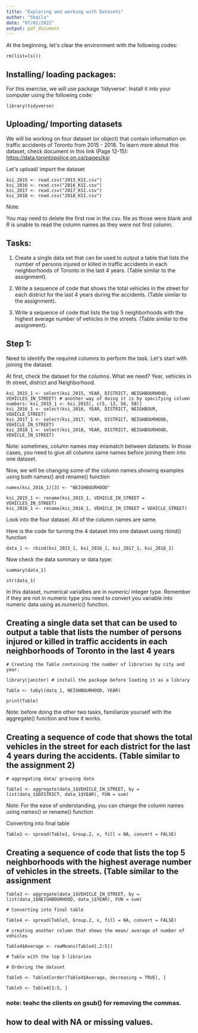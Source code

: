 ```yaml
---
title: "Exploring and working with Datasets"
author: "Shaila"
date: "07/02/2022"
output: pdf_document
---
```


At the beginning, let's clear the environment with the following codes:

```{r}
rm(list=ls())
```


## Installing/ loading packages:

For this exercise, we will use package 'tidyverse'. Install it into your computer using the following code:

```{r}
library(tidyverse)
```


## Uploading/ Importing datasets

We will be working on four dataset (or object) that contain information on traffic accidents of Toronto from 2015 - 2018. To learn more about this dataset, check document in this link (Page 12-15): https://data.torontopolice.on.ca/pages/ksi

Let's upload/ import the dataset

```{r}
ksi_2015 <- read.csv("2015_KSI.csv")
ksi_2016 <- read.csv("2016_KSI.csv")
ksi_2017 <- read.csv("2017_KSI.csv")
ksi_2018 <- read.csv("2018_KSI.csv")
```

Note: 

You may need to delete the first row in the csv. file as those were blank and R is unable to read the column names as they were not first column.

## Tasks: 

1. Create a single data set that can be used to output a table that lists the number of persons injured or killed in traffic accidents in each neighborhoods of Toronto in the last 4 years. (Table similar to the assignment).

2. Write a sequence of code that shows the total vehicles in the street for each district for the last 4 years during the accidents. (Table similar to the assignment).

3. Write a sequence of code that lists the top 5 neighborhoods with the highest average number of vehicles in the streets. (Table similar to the assignment).



## Step 1: 

Need to identify the required columns to perform the task. Let's start with joining the dataset. 

At first, check the dataset for the columns. What we need? Year, vehicles in th street, district and Neighborhood. 

```{r}
ksi_2015_1 <- select(ksi_2015, YEAR, DISTRICT, NEIGHBOURHOOD, VEHICLES_IN_STREET) # another way of doing it is by specifying column numbers: ksi_2015_1 <- ksi_2015[, c(5, 13, 56, 58)]
ksi_2016_1 <- select(ksi_2016, YEAR, DISTRICT, NEIGHBOUR, VEHICLE_STREET) 
ksi_2017_1 <- select(ksi_2017, YEAR, DISTRICT, NEIGHBOURHOOD, VEHICLE_IN_STREET)
ksi_2018_1 <- select(ksi_2018, YEAR, DISTRICT, NEIGHBOURHOOD, VEHICLE_IN_STREET)
```

Note: sometimes, column names may mismatch between datasets. In those cases, you need to give all columns same names before joining them into one dataset.

Now, we will be changing some of the column names.showing examples using both names() and rename() function

```{r}
names(ksi_2016_1)[3] <- "NEIGHBOURHOOD"

ksi_2015_1 <- rename(ksi_2015_1, VEHICLE_IN_STREET = VEHICLES_IN_STREET)
ksi_2016_1 <- rename(ksi_2016_1, VEHICLE_IN_STREET = VEHICLE_STREET)
```

Look into the four dataset. All of the column names are same. 

Here is the code for turning the 4 dataset into one dataset using rbind() function

```{r}
data_1 <- rbind(ksi_2015_1, ksi_2016_1, ksi_2017_1, ksi_2018_1)
```

Now check the data summary or data type:

```{r}
summary(data_1)

str(data_1)
```


In this dataset, numerical varialbes are in numeric/ integer type. Remember if they are not in numeric type you need to convert you variable into  numeric data using as.numeric() function. 


## Creating a single data set that can be used to output a table that lists the number of persons injured or killed in traffic accidents in each neighborhoods of Toronto in the last 4 years

```{r}
# Creating the Table containing the number of libraries by city and year. 

library(janitor) # install the package before loading it as a library

Table <- tabyl(data_1, NEIGHBOURHOOD, YEAR)

print(Table)
```

Note: before doing the other two tasks, familiarize yourself with the aggregate() function and how it works.

## Creating a sequence of code that shows the total vehicles in the street for each district for the last 4 years during the accidents. (Table similar to the assignment 2)

```{r}
# aggregating data/ grouping data

Table1 <- aggregate(data_1$VEHICLE_IN_STREET, by = list(data_1$DISTRICT, data_1$YEAR), FUN = sum)
```

Note: For the ease of understanding, you can change the column names using names() or rename() function

Converting into final table

```{r}
Table2 <- spread(Table1, Group.2, x, fill = NA, convert = FALSE)
```


## Creating a sequence of code that lists the top 5 neighborhoods with the highest average number of vehicles in the streets. (Table similar to the assignment


```{r}
Table3 <- aggregate(data_1$VEHICLE_IN_STREET, by = list(data_1$NEIGHBOURHOOD, data_1$YEAR), FUN = sum)

# Converting into final table

Table4 <- spread(Table3, Group.2, x, fill = NA, convert = FALSE)
```


```{r}
# creating another column that shows the mean/ average of number of vehicles

Table4$Average <- rowMeans(Table4[,2:5])
```


```{r}
# Table with the top 5 libraries 

# Ordering the dataset

Table5 <- Table4[order(Table4$Average, decreasing = TRUE), ]

Table5 <- Table4[1:5, ]
```


### note: teahc the clients on gsub() for removing the commas. 
## how to deal with NA or missing values. 
